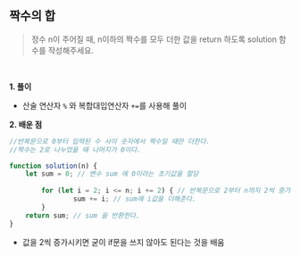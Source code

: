 ## 짝수의 합

> 정수 n이 주어질 때, n이하의 짝수를 모두 더한 값을 return 하도록 solution 함수를 작성해주세요.

<br>

**1. 풀이**

- 산술 연산자 `%` 와 복합대입연산자 `+=`를 사용해 풀이

**2. 배운 점**
```javascript
//반복문으로 0부터 입력된 수 사이 숫자에서 짝수일 때만 더한다.
//짝수는 2로 나누었을 때 나머지가 0이다.

function solution(n) {
    let sum = 0; // 변수 sum 에 0이라는 초기값을 할당
    
        for (let i = 2; i <= n; i += 2) { // 반복문으로 2부터 n까지 2씩 증가하여 반복
                sum += i; // sum에 i값을 더해준다.
        }
    return sum; // sum 을 반환한다.
}
```
- 값을 2씩 증가시키면 굳이 if문을 쓰지 않아도 된다는 것을 배움
